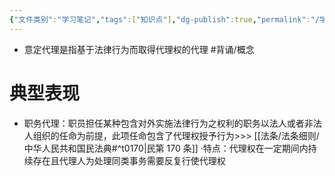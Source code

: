 ```yaml
---
{"文件类别":"学习笔记","tags":["知识点"],"dg-publish":true,"permalink":"/学习笔记/知识点/意定代理/","dgPassFrontmatter":true}
---
```


- 意定代理是指基于法律行为而取得代理权的代理 #背诵/概念 
# 典型表现
- 职务代理：职员担任某种包含对外实施法律行为之权利的职务以法人或者非法人组织的任命为前提，此项任命包含了代理权授予行为>>> [[法条/法条细则/中华人民共和国民法典#^t0170\|民第 170 条]]
·特点：代理权在一定期间内持续存在且代理人为处理同类事务需要反复行使代理权

